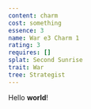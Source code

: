 ```yaml
---
content: charm
cost: something
essence: 3
name: War e3 Charm 1
rating: 3
requires: []
splat: Second Sunrise
trait: War
tree: Strategist
---
```


Hello **world**!
